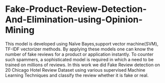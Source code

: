 # Fake-Product-Review-Detection-And-Elimination-using-Opinion-Mining
This model is developed using Naïve Bayes,support vector machine(SVM), TF-IDF vectorizer methods. By applying these models one can know the number of fake reviews for a product or application instantly. 
To counter such spammers, a sophisticated model is required in which a need to be trained on millions of reviews.
In this work we did Fake Review detection on 20 Chicago Hotel Review Dataset using various supervised Machine Learning Techniques and classify the review whether it is fake or real.


